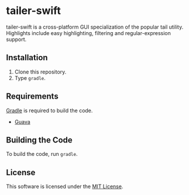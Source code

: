 tailer-swift
============

tailer-swift is a cross-platform GUI specialization of the popular tail
utility. Highlights include easy highlighting, filtering and
regular-expression support.

Installation
------------

1. Clone this repository.
2. Type `gradle`.

Requirements
------------

[Gradle](http://gradle.org) is required to build the code.

  * [Guava](https://code.google.com/p/guava-libraries/)

Building the Code
-----------------

To build the code, run `gradle`.

License
-------

This software is licensed under the [MIT License](http://en.wikipedia.org/wiki/MIT_License).
